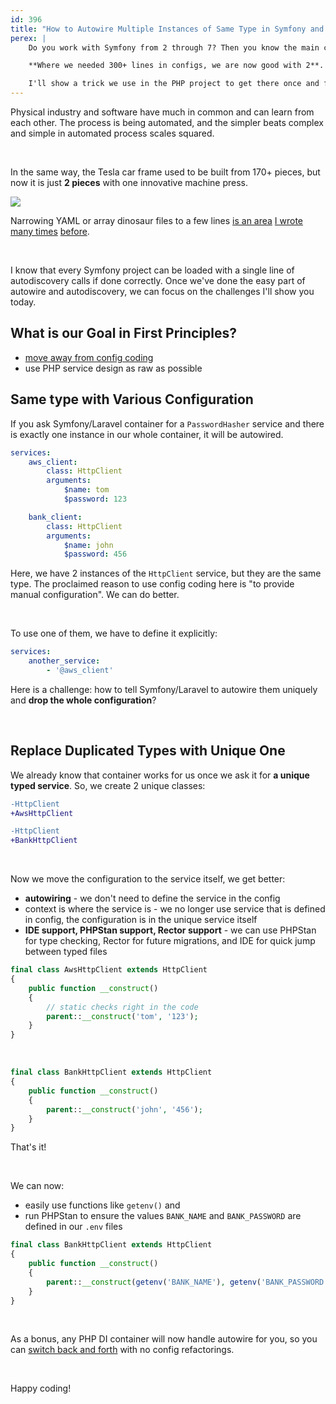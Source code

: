```yaml
---
id: 396
title: "How to Autowire Multiple Instances of Same Type in Symfony and Laravel"
perex: |
    Do you work with Symfony from 2 through 7? Then you know the main challenge in the upgrade path is to trim your YAML configs to a minimum.

    **Where we needed 300+ lines in configs, we are now good with 2**. How to get there fast and reliable?

    I'll show a trick we use in the PHP project to get there once and for all.
---
```


Physical industry and software have much in common and can learn from each other. The process is being automated, and the simpler beats complex and simple in automated process scales squared.

<br>

In the same way, the Tesla car frame used to be built from 170+ pieces,
but now it is just **2 pieces** with one innovative machine press.


<img src="https://github.com/TomasVotruba/tomasvotruba.com/assets/924196/14e46986-656c-4891-8c90-1d5df0a68144" class="img-thumbnail mt-3 mb-3">

<br>

Narrowing YAML or array dinosaur files to a few lines [is an area](/blog/run-config-transformer-in-ci-everyday-to-keep-yaml-away) [I wrote](/blog/2020/07/27/how-to-switch-from-yaml-xml-configs-to-php-today-with-migrify) [many times](/blog/2020/07/16/10-cool-features-you-get-after-switching-from-yaml-to-php-configs) [before](/blog/2019/07/22/how-to-convert-listeners-to-subscribers-and-reduce-your-configs).

<br>

I know that every Symfony project can be loaded with a single line of autodiscovery calls if done correctly. Once we've done the easy part of autowire and autodiscovery, we can focus on the challenges I'll show you today.

## What is our Goal in First Principles?

* [move away from config coding](/blog/2019/02/14/why-config-coding-sucks)
* use PHP service design as raw as possible

## Same type with Various Configuration

If you ask Symfony/Laravel container for a `PasswordHasher` service and there is exactly one instance in our whole container, it will be autowired.

```yaml
services:
    aws_client:
        class: HttpClient
        arguments:
            $name: tom
            $password: 123

    bank_client:
        class: HttpClient
        arguments:
            $name: john
            $password: 456
```

Here, we have 2 instances of the `HttpClient` service, but they are the same type.
The proclaimed reason to use config coding here is "to provide manual configuration". We can do better.

<br>

To use one of them, we have to define it explicitly:

```yaml
services:
    another_service:
        - '@aws_client'
```

Here is a challenge: how to tell Symfony/Laravel to autowire them uniquely and **drop the whole configuration**?

<br>

## Replace Duplicated Types with Unique One

We already know that container works for us once we ask it for **a unique typed service**. So, we create 2 unique classes:

```diff
-HttpClient
+AwsHttpClient

-HttpClient
+BankHttpClient
```

<br>

Now we move the configuration to the service itself, we get better:

* **autowiring** - we don't need to define the service in the config
* context is where the service is - we no longer use service that is defined in config, the configuration is in the unique service itself
* **IDE support, PHPStan support, Rector support** - we can use PHPStan for type checking, Rector for future migrations, and IDE for quick jump between typed files

```php
final class AwsHttpClient extends HttpClient
{
    public function __construct()
    {
        // static checks right in the code
        parent::__construct('tom', '123');
    }
}
```

<br>

```php
final class BankHttpClient extends HttpClient
{
    public function __construct()
    {
        parent::__construct('john', '456');
    }
}
```

That's it!

<br>

We can now:

* easily use functions like `getenv()` and
* run PHPStan to ensure the values `BANK_NAME` and `BANK_PASSWORD` are defined in our `.env` files

```php
final class BankHttpClient extends HttpClient
{
    public function __construct()
    {
        parent::__construct(getenv('BANK_NAME'), getenv('BANK_PASSWORD'));
    }
}
```

<br>

As a bonus, any PHP DI container will now handle autowire for you, so you can [switch back and forth](/blog/from-symfony-to-laravel-5-steps-to-prepare-your-symfony-project-for-migration) with no config refactorings.

<br>

Happy coding!
